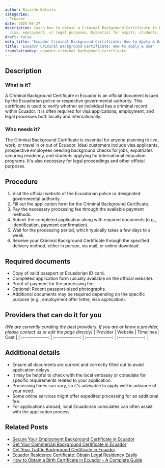 ```yaml
---
author: Ricardo Batista
categories:
- Ecuador
date: 2024-06-27
description: Learn how to obtain a Criminal Background Certificate in Ecuador for
  visa, employment, or legal purposes. Essential for expats, students, and job seekers.
draft: false
meta_title: 'Ecuador Criminal Background Certificate: How to Apply & Use'
title: 'Ecuador Criminal Background Certificate: How to Apply & Use'
translationKey: ecuador-criminal_background_certificate
---
```



## Description
### What is it?
A Criminal Background Certificate in Ecuador is an official document issued by the Ecuadorian police or respective governmental authority. This certificate is used to verify whether an individual has a criminal record within Ecuador. It is often required for visa applications, employment, and legal processes both locally and internationally.

### Who needs it?
The Criminal Background Certificate is essential for anyone planning to live, work, or travel in or out of Ecuador. Ideal customers include visa applicants, prospective employees needing background checks for jobs, expatriates securing residency, and students applying for international education programs. It's also necessary for legal proceedings and other official purposes.

## Procedure

1. Visit the official website of the Ecuadorian police or designated governmental authority.
2. Fill out the application form for the Criminal Background Certificate.
3. Pay the necessary processing fee through the available payment methods.
4. Submit the completed application along with required documents (e.g., identification, payment confirmation).
5. Wait for the processing period, which typically takes a few days to a week.
6. Receive your Criminal Background Certificate through the specified delivery method, either in person, via mail, or online download.


## Required documents

- Copy of valid passport or Ecuadorian ID card.
- Completed application form (usually available on the official website).
- Proof of payment for the processing fee.
- Optional: Recent passport-sized photographs.
- Additional documents may be required depending on the specific purpose (e.g., employment offer letter, visa application).


## Providers that can do it for you
_(We are currently curating the best providers. If you are or know a provider, please contact us or edit the page directly)_
| Provider        |     Website     |     Timelines    |       Cost      |
| :-------------: | :-------------: |  :-------------: | :-------------: |

## Additional details

- Ensure all documents are current and correctly filled out to avoid application delays.
- It may be helpful to check with the local embassy or consulate for specific requirements related to your application.
- Processing times can vary, so it's advisable to apply well in advance of your need.
- Some online services might offer expedited processing for an additional fee.
- For applications abroad, local Ecuadorian consulates can often assist with the application process.




## Related Posts

- [Secure Your Employment Background Certificate in Ecuador](https://tramitit.com/guides/ecuador/employment_background_certificate/)
- [Get Your Commercial Background Certificate in Ecuador](https://tramitit.com/guides/ecuador/commercial_background_certificate/)
- [Get Your Traffic Background Certificate in Ecuador](https://tramitit.com/guides/ecuador/traffic_background_certificate/)
- [Ecuador Residence Certificate: Obtain Legal Residency Easily](https://tramitit.com/guides/ecuador/residence_certificate/)
- [How to Obtain a Birth Certificate in Ecuador - A Complete Guide](https://tramitit.com/guides/ecuador/birth_certificate/)